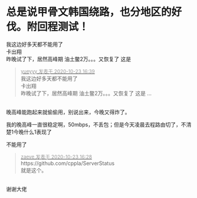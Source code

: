 # 总是说甲骨文韩国绕路，也分地区的好伐。附回程测试！


我这边好多天都不能用了<br />
卡出翔<br />
昨晚试了下，居然高峰期 油土鳖2万。。。又恢复了 这是<img id="aimg_rKeWw" onclick="zoom(this, this.src, 0, 0, 0)" class="zoom" src="https://cdn.jsdelivr.net/gh/hishis/forum-master/public/images/patch.gif" onmouseover="img_onmouseoverfunc(this)" onload="thumbImg(this)" border="0" alt="" />

<div class="quote"><blockquote><font size="2"><a href="https://www.hostloc.com/forum.php?mod=redirect&amp;goto=findpost&amp;pid=9341836&amp;ptid=757652" target="_blank"><font color="#999999">yueyyy 发表于 2020-10-23 16:39</font></a></font><br />
我这边好多天都不能用了<br />
卡出翔<br />
昨晚试了下，居然高峰期 油土鳖2万。。。又恢复了 这是 ...</blockquote></div><br />
晚高峰能跑起来就偷偷用，别说出来，今晚又得炸了。<img id="aimg_PZFg8" onclick="zoom(this, this.src, 0, 0, 0)" class="zoom" src="https://cdn.jsdelivr.net/gh/hishis/forum-master/public/images/patch.gif" onmouseover="img_onmouseoverfunc(this)" onload="thumbImg(this)" border="0" alt="" />

我的晚高峰一直很稳定啊，50mbps，不丢包；但是今天凌晨去程路由切了，不清楚1今晚什么1表现了

不能用了

<div class="quote"><blockquote><font size="2"><a href="https://www.hostloc.com/forum.php?mod=redirect&amp;goto=findpost&amp;pid=9341769&amp;ptid=757652" target="_blank"><font color="#999999">zaeve 发表于 2020-10-23 16:28</font></a></font><br />
https://github.com/cppla/ServerStatus<br />
就是这个。</blockquote></div><br />
谢谢大佬
